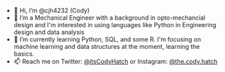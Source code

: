 - 👋 Hi, I’m @cjh4232 (Cody)
- 👀 I’m a Mechanical Engineer with a background in opto-mechancial design and I'm interested in using languages like Python in Engineering design and data analysis
- 🌱 I’m currently learning Python, SQL, and some R. I'm focusing on machine learning and data structures at the moment, learning the basics.
- 📫 Reach me on Twitter: [@itsCodyHatch](https://twitter.com/itsCodyHatch) or Instagram: [@the.cody.hatch](https://www.instagram.com/the.cody.hatch/)

<!---
cjh4232/cjh4232 is a ✨ special ✨ repository because its `README.md` (this file) appears on your GitHub profile.
You can click the Preview link to take a look at your changes.
--->
